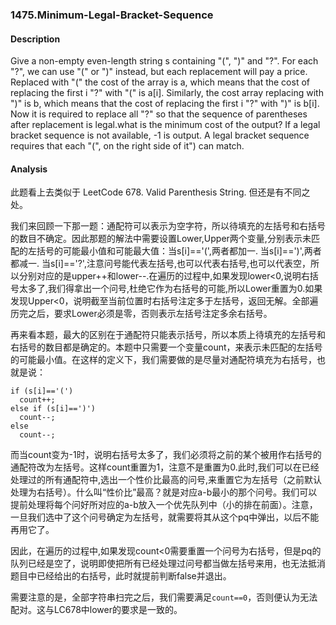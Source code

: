 ### 1475.Minimum-Legal-Bracket-Sequence

#### Description
Give a non-empty even-length string s containing "(", ")" and "?". For each "?", we can use "(" or ")" instead, but each replacement will pay a price. Replaced with "(" the cost of the array is a, which means that the cost of replacing the first i "?" with "(" is a[i]. Similarly, the cost array replacing with ")" is b, which means that the cost of replacing the first i "?" with ")" is b[i]. Now it is required to replace all "?" so that the sequence of parentheses after replacement is legal.what is the minimum cost of the output? If a legal bracket sequence is not available, -1 is output. A legal bracket sequence requires that each "(", on the right side of it") can match.

#### Analysis
此题看上去类似于 LeetCode 678. Valid Parenthesis String. 但还是有不同之处。

我们来回顾一下那一题：通配符可以表示为空字符，所以待填充的左括号和右括号的数目不确定。因此那题的解法中需要设置Lower,Upper两个变量,分别表示未匹配的左括号的可能最小值和可能最大值：当s[i]=='(',两者都加一. 当s[i]==')',两者都减一. 当s[i]=='?',注意问号能代表左括号,也可以代表右括号,也可以代表空，所以分别对应的是upper++和lower--.在遍历的过程中,如果发现lower<0,说明右括号太多了,我们得拿出一个问号,杜绝它作为右括号的可能,所以Lower重置为0.如果发现Upper<0，说明截至当前位置时右括号注定多于左括号，返回无解。全部遍历完之后，要求Lower必须是零，否则表示左括号注定多余右括号。

再来看本题，最大的区别在于通配符只能表示括号，所以本质上待填充的左括号和右括号的数目都是确定的。本题中只需要一个变量count，来表示未匹配的左括号的可能最小值。在这样的定义下，我们需要做的是尽量对通配符填充为右括号，也就是说：
```
if (s[i]=='(')
  count++;
else if (s[i]==')')
  count--;  
else
  count--;      
```
而当count变为-1时，说明右括号太多了，我们必须将之前的某个被用作右括号的通配符改为左括号。这样count重置为1，注意不是重置为0.此时,我们可以在已经处理过的所有通配符中,选出一个性价比最高的问号,来重置它为左括号（之前默认处理为右括号）。什么叫“性价比”最高？就是对应a-b最小的那个问号。我们可以提前处理将每个问好所对应的a-b放入一个优先队列中（小的排在前面）。注意，一旦我们选中了这个问号确定为左括号，就需要将其从这个pq中弹出，以后不能再用它了。

因此，在遍历的过程中,如果发现count<0需要重置一个问号为右括号，但是pq的队列已经是空了，说明即使把所有已经处理过问号都当做左括号来用，也无法抵消题目中已经给出的右括号，此时就提前判断false并退出。

需要注意的是，全部字符串扫完之后，我们需要满足```count==0```，否则便认为无法配对。这与LC678中lower的要求是一致的。

